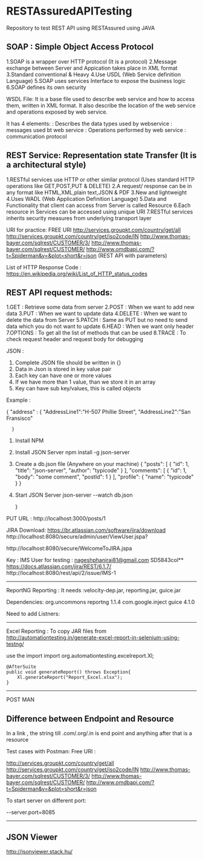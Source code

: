 # RESTAssuredAPITesting
Repository to test REST API using RESTAssured using JAVA

SOAP : Simple Object Access Protocol
---------------------------------------------------------------------------------------------
1.SOAP is a wrapper over HTTP protocol (It is a protocol)
2.Message exchange between Server and Appication takes place in XML format
3.Standard conventional & Heavy
4.Use USDL (Web Service definition Language)
5.SOAP uses services Interface to expose the business logic 
6.SOAP defines its own security

WSDL File:
It is a base file used to describe web service and how to access them, written in XML format.
It also describe the location of the web service and operations exposed by web service.

It has 4 elements:
<types> : Describes the data types used by webservice 
<Message> : messages used bt web service
<porttype> : Operations performed by web service
<binding> : communication protocol

REST Service: Representation state Transfer (It is a architectural style)
----------------------------------------------------------------------------------------------
1.RESTful services use HTTP or other similar protocol (Uses standard HTTP operations like GET,POST,PUT & DELETE)
2.A request/ response can be in any format like HTML,XML,plain text,JSON & PDF
3.New and lightweight
4.Uses WADL (Web Application Definition Language)
5.Data and Functionality that client can access from Server is called Resource
6.Each resource in Services can be accessed using unique URI
7.RESTful services inherits security measures from underlying transport layer

URI for practice:
FREE URI 
http://services.groupkt.com/country/get/all
http://services.groupkt.com/country/get/iso2code/IN
http://www.thomas-bayer.com/sqlrest/CUSTOMER/3/
http://www.thomas-bayer.com/sqlrest/CUSTOMER/
http://www.omdbapi.com/?t=Spiderman&y=&plot=short&r=json (REST API with parameters)

List of HTTP Response Code :
https://en.wikipedia.org/wiki/List_of_HTTP_status_codes

REST API request methods:
----------------------------------------------------------------------------------------------------
1.GET : Retrieve some data from server
2.POST : When we want to add new data
3.PUT : When we want to update data 
4.DELETE : When we want to delete the data from Server
5.PATCH : Same as PUT but no need to send data which you do not want to update
6.HEAD : When we want only header
7.OPTIONS :  To get all the list of methods that can be used
8.TRACE : To check request header and request body for debugging 

JSON :

1. Complete JSON file should be written in {}
2. Data in Json is stored in key value pair
3. Each key can have one or more values
4. If we have more than 1 value, than we store it in an array
5. Key can have sub key/values, this is called objects

Example :

   {
      "address" :
	   {
	    "AddressLine1":"H-507 Phillie Street",
		"AddressLine2":"San Fransisco"
	  
	  }
	  
1.  Install NPM
2.  Install JSON Server    npm install -g json-server
3.   Create a db.json file (Anywhere on your machine)
{
  "posts": [
    { "id": 1, "title": "json-server", "author": "typicode" }
  ],
  "comments": [
    { "id": 1, "body": "some comment", "postId": 1 }
  ],
  "profile": { "name": "typicode" }
}

4. Start JSON Server     json-server --watch db.json
   
   }
   
PUT URL : http://localhost:3000/posts/1

JIRA Download: https://br.atlassian.com/software/jira/download
http://localhost:8080/secure/admin/user/ViewUser.jspa?

http://localhost:8080/secure/WelcomeToJIRA.jspa

Key : IMS
User for testing : nageshphaniraj81@gmail.com
SD5843col**
https://docs.atlassian.com/jira/REST/6.1.7/
http://localhost:8080/rest/api/2/issue/IMS-1

----------------------------------------------------------------------------------------------------

ReportNG Reporting :
It needs :velocity-dep.jar, reporting.jar, guice.jar

Dependencies:
<dependency>
			<groupId>org.uncommons</groupId>
			<artifactId>reportng</artifactId>
			<version>1.1.4</version>
		</dependency>
		<dependency>
			<groupId>com.google.inject</groupId>
			<artifactId>guice</artifactId>
			<version>4.1.0</version>
		</dependency>

Need to add Listners:
		
<?xml version="1.0" encoding="UTF-8"?>
<!DOCTYPE suite SYSTEM "http://testng.org/testng-1.0.dtd">
<suite name="Suite">
	<listeners>
		<listener class-name="org.uncommons.reportng.HTMLReporter"></listener>
		<listener class-name="org.uncommons.reportng.JUnitXMLReporter"></listener>
	</listeners>
	<test name="Test">
		<classes>
			<class name="api.automation.JIRA.Testcase_001" />
		</classes>
	</test> <!-- Test -->
</suite> <!-- Suite -->		

----------------------------------------------------------------------------------------------------

Excel  Reporting :
 To copy JAR files from http://automationtesting.in/generate-excel-report-in-selenium-using-testng/ 
 
use the import 
import org.automationtesting.excelreport.Xl;

	@AfterSuite
	public void generateReport() throws Exception{
		Xl.generateReport("Report_Excel.xlsx");
	}
	
--------------------------------------------------------------------------------------------------
POST MAN

Difference between Endpoint and Resource
---------------------------------------------------------------------------------------------------

In a link , the string till .com/.org/.in is end point and anything after that is a resource

Test cases with Postman: Free URI :

http://services.groupkt.com/country/get/all
http://services.groupkt.com/country/get/iso2code/IN
http://www.thomas-bayer.com/sqlrest/CUSTOMER/3/
http://www.thomas-bayer.com/sqlrest/CUSTOMER/
http://www.omdbapi.com/?t=Spiderman&y=&plot=short&r=json

To start server on different port:

--server.port=8085

--------------------------------------------------------------------------------------------------
JSON Viewer
-------------------------------------------------------------------------------------------
http://jsonviewer.stack.hu/




